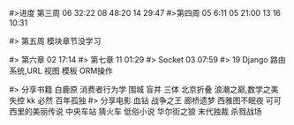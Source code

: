 #>进度
    第三周
        06  32:22
        08  48:20
        14  29:47
#>第四周
    05 6:11
    05 21:00
    13
    16 10:31
    
#> 第五周
    模块章节没学习
    
#> 第六章
    02 17:14
#> 第七章
    11 01:29
#> Socket
    03 07:59
#> 19 Django
    路由系统,URL
    视图
    模板
    ORM操作
    
#> 分享书籍
    白鹿原
    消费者行为学
    围城
    盲井
    三体
    北京折叠
    浪潮之巅,数学之美
    失控 kk 必然
    百年孤独
#> 分享电影
    血钻
    战争之王
    廊桥遗梦
    西雅图不眠夜
    可可西里的美丽传说
    中央车站
    猜火车
    低俗小说
    华尔街之狼
    末代独裁
    杀戮战场